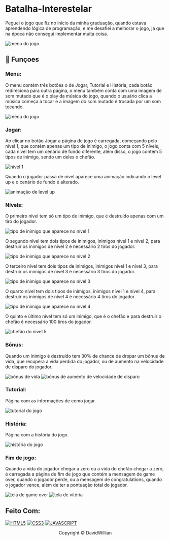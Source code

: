 # Batalha-Interestelar
Peguei o jogo que fiz no início da minha graduação, quando estava aprendendo lógica de programação, e me desafiei a melhorar o jogo, já que na época não consegui implementar muita coisa.

<img src="assets/prints/menu.png" alt="menu do jogo">

## 🔧 Funçoes 

### Menu:
O menu contém três botões o de Jogar, Tutorial e História, cada botão redireciona para outra página, o menu também conta com uma imagem de som mutado que é o play da música do jogo, quando o usuário clica a música começa a tocar e a imagem do som mutado é trocada por um som tocando.

<img src="assets/prints/menu.png" alt="menu do jogo">

### Jogar:
Ao clicar no botão Jogar a página de jogo é carregada, começando pelo nível 1, que contém apenas um tipo de inimigo, o jogo conta com 5 níveis, cada nível tem um cenário de fundo diferente, além disso, o jogo contém 5 tipos de inimigo, sendo um deles o chefão.

<img src="assets/prints/nivel1.png" alt="nível 1">

Quando o jogador passa de nível aparece uma animação indicando o level up e o cenário de fundo é alterado.

<img src="assets/prints/nivel2.png" alt="animação de level up">

### Níveis:
O primeiro nível tem só um tipo de inimigo, que é destruído apenas com um tiro do jogador.

<img src="assets/enemy1.png" alt="tipo de inimigo que aparece no nível 1">

O segundo nível tem dois tipos de inimigos, inimigos nível 1 e nível 2, para destruir os inimigos de nível 2 é necessário 2 tiros do jogador.

<img src="assets/enemy2.png" alt="tipo de inimigo que aparece no nível 2">

O terceiro nível tem dois tipos de inimigos, inimigos nível 1 e nível 3, para destruir os inimigos de nível 3 é necessário 3 tiros do jogador.

<img src="assets/enemy3.png" alt="tipo de inimigo que aparece no nível 3">

O quarto nível tem dois tipos de inimigos, inimigos nível 1 e nível 4, para destruir os inimigos de nível 4 é necessário 4 tiros do jogador.

<img src="assets/enemy4.png" alt="tipo de inimigo que aparece no nível 4">

O quinto e último nível tem só um inimigo, que é o chefão e para destruir o chefão é necessário 100 tiros do jogador.

<img src="assets/enemy5.png" alt="chefão do nível 5">

### Bônus:
Quando um inimigo é destruído tem 30% de chance de dropar um bônus de vida, que recupera a vida perdida do jogador, ou de aumento na velocidade de disparo do jogador.

<img src="assets/prints/vida.png" alt="bônus de vida">
<img src="assets/prints/disparo.png" alt="bônus de aumento de velocidade de disparo">

### Tutorial:
Página com as informações de como jogar.

<img src="assets/prints/tutorial.png" alt="tutorial do jogo">

### História:
Página com a história do jogo.

<img src="assets/prints/historia.png" alt="história do jogo">

### Fim de jogo:
Quando a vida do jogador chegar a zero ou a vida do chefão chegar a zero, é carregada a página de fim de jogo que contém a mensagem de game over, quando o jogador perde, ou a mensagem de congratulations, quando o jogador vence, além de ter a pontuação total do jogador.

<img src="assets/prints/gameOver.png" alt="tela de game over">
<img src="assets/prints/vitoria.png" alt="tela de vitória">

## Feito Com:
[![HTML5](https://img.shields.io/badge/HTML5-E34F26?style=for-the-badge&logo=html5&logoColor=white)](https://developer.mozilla.org/pt-BR/docs/Web/HTML)
[![CSS3](https://img.shields.io/badge/CSS3-1572B6?style=for-the-badge&logo=css3&logoColor=white)](https://developer.mozilla.org/pt-BR/docs/Web/CSS)
[![JAVASCRIPT](https://img.shields.io/badge/JavaScript-F7DF1E?style=for-the-badge&logo=javascript&logoColor=black)](https://developer.mozilla.org/pt-BR/docs/Web/JavaScript)

<p align="center">Copyright © DavidWillian</p>